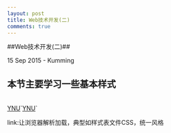 ```yaml
---
layout: post
title: Web技术开发(二)
comments: true
---
```

##Web技术开发(二)##
<p class="meta">15 Sep 2015 - Kumming</p>
<h2>本节主要学习一些基本样式</h2><br/>
<a href="www.ynu.edu.cn">YNU</a>`<a href="www.ynu.edu.cn">YNU</a>`
<p>link:让浏览器解析加载，典型如样式表文件CSS，统一风格</p>
<p>
<style>
	<!--声明一个样式表-->
	ul {list-style-type:none;}
	li {float:left}
</style>
</p>